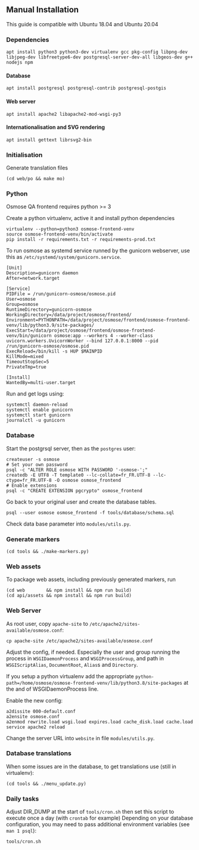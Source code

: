 Manual Installation
-------------------

This guide is compatible with Ubuntu 18.04 and Ubuntu 20.04

### Dependencies

```
apt install python3 python3-dev virtualenv gcc pkg-config libpng-dev libjpeg-dev libfreetype6-dev postgresql-server-dev-all libgeos-dev g++ nodejs npm
```

#### Database

```
apt install postgresql postgresql-contrib postgresql-postgis
```

#### Web server

```
apt install apache2 libapache2-mod-wsgi-py3
```

#### Internationalisation and SVG rendering

```
apt install gettext librsvg2-bin
```

### Initialisation

Generate translation files
```
(cd web/po && make mo)
```


### Python

Osmose QA frontend requires python >= 3

Create a python virtualenv, active it and install python dependencies
```
virtualenv --python=python3 osmose-frontend-venv
source osmose-frontend-venv/bin/activate
pip install -r requirements.txt -r requirements-prod.txt
```

To run osmose as systemd service runned by the gunicorn webserver, use this as `/etc/systemd/system/gunicorn.service`.

```
[Unit]
Description=gunicorn daemon
After=network.target

[Service]
PIDFile = /run/gunicorn-osmose/osmose.pid
User=osmose
Group=osmose
RuntimeDirectory=gunicorn-osmose
WorkingDirectory=/data/project/osmose/frontend/
Environment=PYTHONPATH=/data/project/osmose/frontend/osmose-frontend-venv/lib/python3.9/site-packages/
ExecStart=/data/project/osmose/frontend/osmose-frontend-venv/bin/gunicorn osmose:app --workers 4 --worker-class uvicorn.workers.UvicornWorker --bind 127.0.0.1:8000 --pid /run/gunicorn-osmose/osmose.pid
ExecReload=/bin/kill -s HUP $MAINPID
KillMode=mixed
TimeoutStopSec=5
PrivateTmp=true

[Install]
WantedBy=multi-user.target
```

Run and get logs using:
```
systemctl daemon-reload
systemctl enable gunicorn
systemctl start gunicorn
journalctl -u gunicorn
```

### Database

Start the postgrsql server, then as the `postgres` user:
```
createuser -s osmose
# Set your own password
psql -c "ALTER ROLE osmose WITH PASSWORD '-osmose-';"
createdb -E UTF8 -T template0 --lc-collate=fr_FR.UTF-8 --lc-ctype=fr_FR.UTF-8 -O osmose osmose_frontend
# Enable extensions
psql -c "CREATE EXTENSION pgcrypto" osmose_frontend
```

Go back to your original user and create the database tables.
```
psql --user osmose osmose_frontend -f tools/database/schema.sql
```

Check data base parameter into `modules/utils.py`.


### Generate markers
```
(cd tools && ./make-markers.py)
```


### Web assets

To package web assets, including previously generated markers, run
```
(cd web        && npm install && npm run build)
(cd api/assets && npm install && npm run build)
```


### Web Server

As root user, copy `apache-site` to `/etc/apache2/sites-available/osmose.conf`:
```
cp apache-site /etc/apache2/sites-available/osmose.conf
```

Adjust the config, if needed. Especially the user and group running the process in
`WSGIDaemonProcess` and `WSGIProcessGroup`, and path in `WSGIScriptAlias`,
`DocumentRoot`, `Alias`s and `Directory`.

If you setup a python virtualenv add the appropriate `python-path=/home/osmose/osmose-frontend-venv/lib/python3.8/site-packages`
at the and of WSGIDaemonProcess line.

Enable the new config:
```
a2dissite 000-default.conf
a2ensite osmose.conf
a2enmod rewrite.load wsgi.load expires.load cache_disk.load cache.load
service apache2 reload
```

Change the server URL into `website` in file `modules/utils.py`.


### Database translations

When some issues are in the database, to get translations use (still in virtualenv):
```
(cd tools && ./menu_update.py)
```

### Daily tasks

Adjust DIR_DUMP at the start of `tools/cron.sh` then set this script to execute once a day (with `crontab` for example)
Depending on your database configuration, you may need to pass additional environment variables (see `man 1 psql`):
```
tools/cron.sh
```
